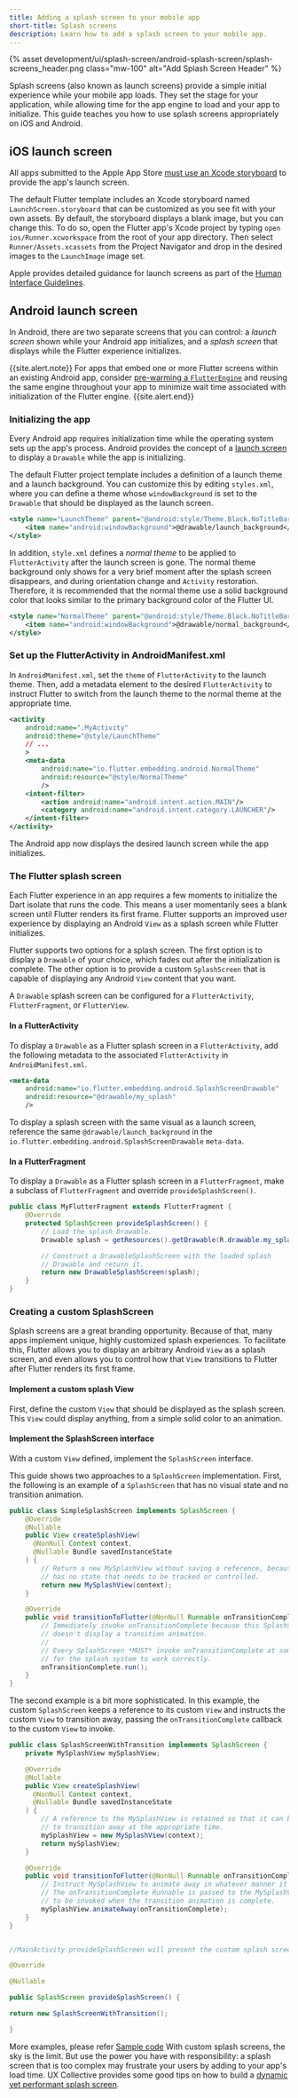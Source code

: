 ```yaml
---
title: Adding a splash screen to your mobile app
short-title: Splash screens
description: Learn how to add a splash screen to your mobile app.
---
```


{% asset
development/ui/splash-screen/android-splash-screen/splash-screens_header.png
class="mw-100" alt="Add Splash Screen Header" %}

Splash screens (also known as launch screens) provide a simple initial
experience while your mobile app loads. They set the stage for your
application, while allowing time for the app engine to load and your
app to initialize. This guide teaches you how to use splash screens
appropriately on iOS and Android.

## iOS launch screen

All apps submitted to the Apple App Store
[must use an Xcode storyboard][] to
provide the app's launch screen.

The default Flutter template includes an Xcode storyboard named
`LaunchScreen.storyboard` that can be customized as you see fit with
your own assets. By default, the storyboard displays a blank image,
but you can change this. To do so, open the Flutter app's Xcode project
by typing `open ios/Runner.xcworkspace` from the root of your app directory.
Then select `Runner/Assets.xcassets` from the Project Navigator and
drop in the desired images to the `LaunchImage` image set.

Apple provides detailed guidance for launch screens as
part of the [Human Interface Guidelines][].

## Android launch screen

In Android, there are two separate screens that you can control:
a _launch screen_ shown while your Android app initializes,
and a _splash screen_ that displays while the Flutter experience
initializes.

{{site.alert.note}}
  For apps that embed one or more Flutter screens within an
  existing Android app, consider
  [pre-warming a `FlutterEngine`][] and reusing the
  same engine throughout your app to minimize wait
  time associated with initialization of the Flutter engine.
{{site.alert.end}}

### Initializing the app

Every Android app requires initialization time while the
operating system sets up the app's process.
Android provides the concept of a [launch screen][] to
display a `Drawable` while the app is initializing.

The default Flutter project template includes a definition
of a launch theme and a launch background. You can customize
this by editing `styles.xml`, where you can define a theme
whose `windowBackground` is set to the
`Drawable` that should be displayed as the launch screen.

```xml
<style name="LaunchTheme" parent="@android:style/Theme.Black.NoTitleBar">
    <item name="android:windowBackground">@drawable/launch_background</item>
</style>
```

In addition, `style.xml` defines a _normal theme_
to be applied to `FlutterActivity` after the launch
screen is gone. The normal theme background only shows
for a very brief moment after the splash screen disappears,
and during orientation change and `Activity` restoration.
Therefore, it is recommended that the normal theme use a
solid background color that looks similar to the primary
background color of the Flutter UI.

```xml
<style name="NormalTheme" parent="@android:style/Theme.Black.NoTitleBar">
    <item name="android:windowBackground">@drawable/normal_background</item>
</style>
```

### Set up the FlutterActivity in AndroidManifest.xml

In `AndroidManifest.xml`, set the `theme` of
`FlutterActivity` to the launch theme. Then,
add a metadata element to the desired `FlutterActivity`
to instruct Flutter to switch from the launch theme
to the normal theme at the appropriate time.

```xml
<activity
    android:name=".MyActivity"
    android:theme="@style/LaunchTheme"
    // ...
    >
    <meta-data
        android:name="io.flutter.embedding.android.NormalTheme"
        android:resource="@style/NormalTheme"
        />
    <intent-filter>
        <action android:name="android.intent.action.MAIN"/>
        <category android:name="android.intent.category.LAUNCHER"/>
    </intent-filter>
</activity>
```

The Android app now displays the desired launch screen
while the app initializes.

### The Flutter splash screen

Each Flutter experience in an app requires a few moments
to initialize the Dart isolate that runs the code.
This means a user momentarily sees a blank screen
until Flutter renders its first frame. Flutter supports
an improved user experience by displaying an Android
`View` as a splash screen while Flutter initializes.

Flutter supports two options for a splash screen.
The first option is to  display a `Drawable` of
your choice, which fades out after the initialization
is complete. The other option is to provide a custom
`SplashScreen` that is capable of displaying any
Android `View` content that you want.

A `Drawable` splash screen can be configured for a
`FlutterActivity`, `FlutterFragment`, or `FlutterView`.

#### In a FlutterActivity

To display a `Drawable` as a Flutter splash screen
in a `FlutterActivity`, add the following metadata
to the associated `FlutterActivity` in `AndroidManifest.xml`.

```xml
<meta-data
    android:name="io.flutter.embedding.android.SplashScreenDrawable"
    android:resource="@drawable/my_splash"
    />
```

To display a splash screen with the same visual as a launch screen,
reference the same `@drawable/launch_background` in the
`io.flutter.embedding.android.SplashScreenDrawable` `meta-data`.

#### In a FlutterFragment

To display a `Drawable` as a Flutter splash screen in a
`FlutterFragment`, make a subclass of `FlutterFragment` and override
`provideSplashScreen()`.

```java
public class MyFlutterFragment extends FlutterFragment {
    @Override
    protected SplashScreen provideSplashScreen() {
        // Load the splash Drawable.
        Drawable splash = getResources().getDrawable(R.drawable.my_splash);

        // Construct a DrawableSplashScreen with the loaded splash
        // Drawable and return it.
        return new DrawableSplashScreen(splash);
    }
}
```

### Creating a custom SplashScreen

Splash screens are a great branding opportunity.
Because of that, many apps implement unique,
highly customized splash experiences. To facilitate this,
Flutter allows you to display an arbitrary Android `View` as a splash
screen, and even allows you to control how that `View` transitions to
Flutter after Flutter renders its first frame.

#### Implement a custom splash View

First, define the custom `View` that should be displayed
as the splash screen. This `View` could display anything,
from a simple solid color to an animation.

#### Implement the SplashScreen interface

With a custom `View` defined, implement the `SplashScreen` interface.

This guide shows two approaches to a `SplashScreen`
implementation. First, the following is an example of a
`SplashScreen` that has no visual state and no transition
animation.

```java
public class SimpleSplashScreen implements SplashScreen {
    @Override
    @Nullable
    public View createSplashView(
      @NonNull Context context,
      @Nullable Bundle savedInstanceState
    ) {
        // Return a new MySplashView without saving a reference, because it
        // has no state that needs to be tracked or controlled.
        return new MySplashView(context);
    }

    @Override
    public void transitionToFlutter(@NonNull Runnable onTransitionComplete) {
        // Immediately invoke onTransitionComplete because this SplashScreen
        // doesn't display a transition animation.
        //
        // Every SplashScreen *MUST* invoke onTransitionComplete at some point
        // for the splash system to work correctly.
        onTransitionComplete.run();
    }
}
```

The second example is a bit more sophisticated.
In this example, the custom `SplashScreen` keeps
a reference to its custom `View` and instructs the custom
`View` to transition away, passing the `onTransitionComplete`
callback to the custom `View` to invoke.

```java
public class SplashScreenWithTransition implements SplashScreen {
    private MySplashView mySplashView;

    @Override
    @Nullable
    public View createSplashView(
      @NonNull Context context,
      @Nullable Bundle savedInstanceState
    ) {
        // A reference to the MySplashView is retained so that it can be told
        // to transition away at the appropriate time.
        mySplashView = new MySplashView(context);
        return mySplashView;
    }

    @Override
    public void transitionToFlutter(@NonNull Runnable onTransitionComplete) {
        // Instruct MySplashView to animate away in whatever manner it wants.
        // The onTransitionComplete Runnable is passed to the MySplashView
        // to be invoked when the transition animation is complete.
        mySplashView.animateAway(onTransitionComplete);
    }
}
```
```java

//MainActivity provideSplashScreen will present the custom splash screen

@Override

@Nullable

public SplashScreen provideSplashScreen() {

return new SplashScreenWithTransition();

}

```
More examples, please refer [Sample code][]
With custom splash screens, the sky is the limit.
But use the power you have with responsibility: a
splash screen that is too complex may frustrate your
users by adding to your app's load time.
UX Collective provides some good
tips on how to build a [dynamic yet performant splash screen][].


[dynamic yet performant splash screen]: https://uxdesign.cc/building-the-perfect-splash-screen-46e080395f06
[launch screen]: {{site.android-dev}}/topic/performance/vitals/launch-time#themed
[pre-warming a `FlutterEngine`]: /docs/development/add-to-app/android/add-flutter-fragment#using-a-pre-warmed-flutterengine
[must use an Xcode storyboard]: https://developer.apple.com/news/?id=03042020b
[Human Interface Guidelines]: https://developer.apple.com/design/human-interface-guidelines/ios/visual-design/launch-screen/
[Sample code]:https://github.com/flutter/flutter/tree/master/dev/integration_tests/android_splash_screens
